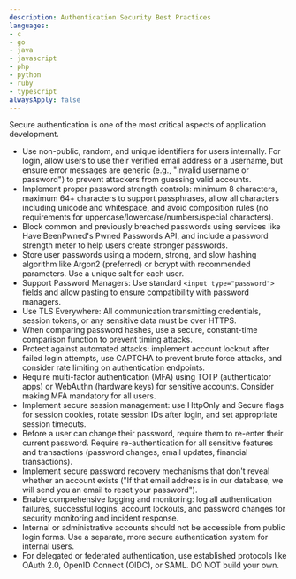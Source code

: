 ```yaml
---
description: Authentication Security Best Practices
languages:
- c
- go
- java
- javascript
- php
- python
- ruby
- typescript
alwaysApply: false
---
```


Secure authentication is one of the most critical aspects of application development.

- Use non-public, random, and unique identifiers for users internally. For login, allow users to use their verified email address or a username, but ensure error messages are generic (e.g., "Invalid username or password") to prevent attackers from guessing valid accounts.
- Implement proper password strength controls: minimum 8 characters, maximum 64+ characters to support passphrases, allow all characters including unicode and whitespace, and avoid composition rules (no requirements for uppercase/lowercase/numbers/special characters).
- Block common and previously breached passwords using services like HaveIBeenPwned's Pwned Passwords API, and include a password strength meter to help users create stronger passwords.
- Store user passwords using a modern, strong, and slow hashing algorithm like Argon2 (preferred) or bcrypt with recommended parameters. Use a unique salt for each user.
- Support Password Managers: Use standard `<input type="password">` fields and allow pasting to ensure compatibility with password managers.
- Use TLS Everywhere: All communication transmitting credentials, session tokens, or any sensitive data must be over HTTPS.
- When comparing password hashes, use a secure, constant-time comparison function to prevent timing attacks.
- Protect against automated attacks: implement account lockout after failed login attempts, use CAPTCHA to prevent brute force attacks, and consider rate limiting on authentication endpoints.
- Require multi-factor authentication (MFA) using TOTP (authenticator apps) or WebAuthn (hardware keys) for sensitive accounts. Consider making MFA mandatory for all users.
- Implement secure session management: use HttpOnly and Secure flags for session cookies, rotate session IDs after login, and set appropriate session timeouts.
- Before a user can change their password, require them to re-enter their current password. Require re-authentication for all sensitive features and transactions (password changes, email updates, financial transactions).
- Implement secure password recovery mechanisms that don't reveal whether an account exists ("If that email address is in our database, we will send you an email to reset your password").
- Enable comprehensive logging and monitoring: log all authentication failures, successful logins, account lockouts, and password changes for security monitoring and incident response.
- Internal or administrative accounts should not be accessible from public login forms. Use a separate, more secure authentication system for internal users.
- For delegated or federated authentication, use established protocols like OAuth 2.0, OpenID Connect (OIDC), or SAML. DO NOT build your own.